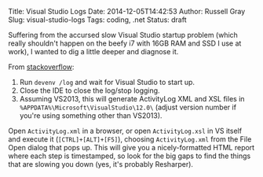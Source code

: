 Title: Visual Studio Logs
Date: 2014-12-05T14:42:53
Author: Russell Gray
Slug: visual-studio-logs
Tags: coding, .net
Status: draft

Suffering from the accursed slow Visual Studio startup problem (which really shouldn't happen on the beefy i7 with 16GB RAM and SSD I use at work), I wanted to dig a little deeper and diagnose it.

From [stackoverflow][1]:

1. Run `devenv /log` and wait for Visual Studio to start up.
2. Close the IDE to close the log/stop logging.
3. Assuming VS2013, this will generate ActivityLog XML and XSL files in `%APPDATA%\Microsoft\VisualStudio\12.0\` (adjust version number if you're using something other than VS2013).

Open `ActivityLog.xml` in a browser, or open `ActivityLog.xsl` in VS itself and execute it (`[CTRL]+[ALT]+[F5]`), choosing `ActivityLog.xml` from the File Open dialog that pops up. This will give you a nicely-formatted HTML report where each step is timestamped, so look for the big gaps to find the things that are slowing you down (yes, it's probably Resharper).

[1]: http://stackoverflow.com/a/3995566